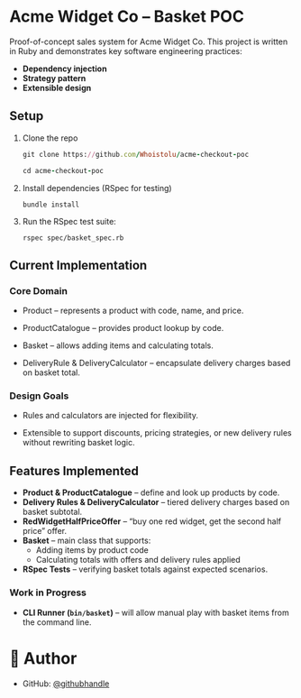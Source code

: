 # Acme Widget Co – Basket POC

Proof-of-concept sales system for Acme Widget Co.
This project is written in Ruby and demonstrates key software engineering practices:

- **Dependency injection**
- **Strategy pattern**
- **Extensible design**


## Setup

1. Clone the repo
   ```ruby
   git clone https://github.com/Whoistolu/acme-checkout-poc
   ```
   ```ruby
   cd acme-checkout-poc
   ```

2. Install dependencies (RSpec for testing)
    ```
    bundle install
    ```

3. Run the RSpec test suite:
     ```
    rspec spec/basket_spec.rb
    ```

## Current Implementation

### Core Domain

- Product – represents a product with code, name, and price.

- ProductCatalogue – provides product lookup by code.

- Basket – allows adding items and calculating totals.

- DeliveryRule & DeliveryCalculator – encapsulate delivery charges based on basket total.

### Design Goals

- Rules and calculators are injected for flexibility.

- Extensible to support discounts, pricing strategies, or new delivery rules without rewriting basket logic.

## Features Implemented

- **Product & ProductCatalogue** – define and look up products by code.
- **Delivery Rules & DeliveryCalculator** – tiered delivery charges based on basket subtotal.
- **RedWidgetHalfPriceOffer** – “buy one red widget, get the second half price” offer.
- **Basket** – main class that supports:
  - Adding items by product code
  - Calculating totals with offers and delivery rules applied
- **RSpec Tests** – verifying basket totals against expected scenarios.


### Work in Progress

- **CLI Runner (`bin/basket`)** – will allow manual play with basket items from the command line.

# 👤 **Author**
 - GitHub: [@githubhandle](https://github.com/Whoistolu)


